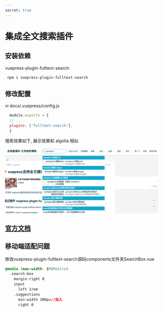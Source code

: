 ```yaml
---
secret: true
---
```

# 集成全文搜索插件

## 安装依赖 

vuepress-plugin-fulltext-search 

```bash
 npm i vuepress-plugin-fulltext-search
```

## 修改配置

 vi docs/.vuepress/config.js

```javascript
  module.exports = {
  // ...
  plugins: ['fulltext-search'],
  }
```

搜索效果如下, 展示效果和 algolia 相似

![vuepress-plugin-fulltext-search](image/20201019171352.png)

## [官方文档](https://github.com/leo-buneev/vuepress-plugin-fulltext-search)

## 移动端适配问题

修改vuepress-plugin-fulltext-search源码components文件夹SearchBox.vue

```css
@media (max-width: $MQMobile)
  .search-box
    margin-right 0
    input
      left 1rem
    .suggestions
      min-width 300px//加入
      right 0
```

